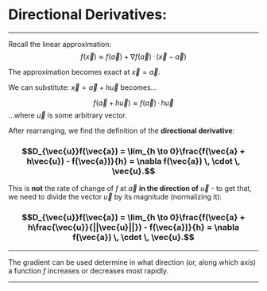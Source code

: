 # Directional Derivatives:
***

Recall the linear approximation:
$$f(\vec{x})\approx  f(\vec{a}) + \nabla f(\vec{a})\,\cdot\,(\vec{x}-\vec{a})$$

The approximation becomes exact at $\vec{x} = \vec{a}$.

We can substitute: $\vec{x} = \vec{a} + h\vec{u}$ becomes...

$$f(\vec{a}+h\vec{u})  \approx f(\vec{a})\, \cdot \,h\vec{u}$$...where $\vec{u}$ is some arbitrary vector. 

After rearranging, we find the definition of the **directional derivative**:


### $$D_{\vec{u}}f(\vec{a}) = \lim_{h \to 0}\frac{f(\vec{a} + h\vec{u}) - f(\vec{a})}{h} = \nabla f(\vec{a}) \, \cdot \, \vec{u}.$$ 

This is **not** the rate of change of $f$ at $\vec{a}$ **in the direction of** $\vec{u}$ - to get that, we need to divide the vector $\vec{u}$ by its magnitude (normalizing it):

### $$D_{\vec{u}}f(\vec{a}) = \lim_{h \to 0}\frac{f(\vec{a} + h\frac{\vec{u}}{||\vec{u}||}) - f(\vec{a})}{h} = \nabla f(\vec{a}) \, \cdot \, \vec{u}.$$ 


***

The gradient can be used  determine in what direction (or, along which axis) a function $f$ increases or decreases most rapidly.

***
